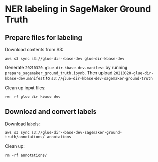 # NER labeling in SageMaker Ground Truth

## Prepare files for labeling

Download contents from S3:

```
aws s3 sync s3://glue-dir-kbase-dev glue-dir-kbase-dev
```

Generate `20210320-glue-dir-kbase-dev.manifest` by running `prepare_sagemaker_ground_truth.ipynb`.
Then upload `20210320-glue-dir-kbase-dev.manifest` to `s3://glue-dir-kbase-dev-sagemaker-ground-truth`

Clean up input files:

```
rm -rf glue-dir-kbase-dev
```

## Download and convert labels

Download labels:

```
aws s3 sync s3://glue-dir-kbase-dev-sagemaker-ground-truth/annotations/ annotations
```

Clean up:

```
rm -rf annotations/
```